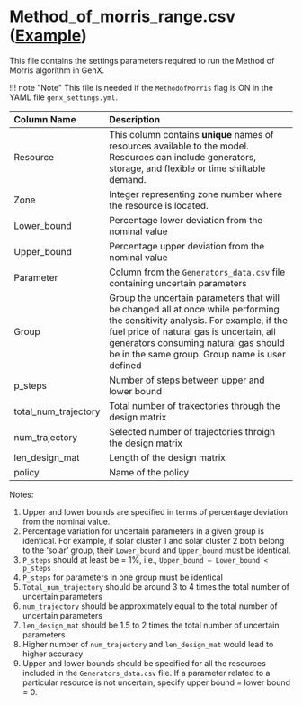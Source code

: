 # Method\_of\_morris\_range.csv ([Example](https://github.com/GenXProject/GenX/blob/main/Example_Systems/MethodofMorrisExample/OneZone/Method_of_morris_range.csv))

This file contains the settings parameters required to run the Method of Morris algorithm in GenX. 

!!! note "Note"
    This file is needed if the `MethodofMorris` flag is ON in the YAML file `genx_settings.yml`.

|**Column Name** | **Description**|
| :------------ | :-----------|
|Resource | This column contains **unique** names of resources available to the model. Resources can include generators, storage, and flexible or time shiftable demand.|
|Zone | Integer representing zone number where the resource is located. |
|Lower\_bound | Percentage lower deviation from the nominal value|
|Upper\_bound| Percentage upper deviation from the nominal value|
|Parameter| Column from the `Generators_data.csv` file containing uncertain parameters|
|Group| Group the uncertain parameters that will be changed all at once while performing the sensitivity analysis. For example, if the fuel price of natural gas is uncertain, all generators consuming natural gas should be in the same group. Group name is user defined|
|p_steps| Number of steps between upper and lower bound|
|total\_num\_trajectory| Total number of trakectories through the design matrix|
|num\_trajectory| Selected number of trajectories throigh the design matrix|
|len\_design\_mat| Length of the design matrix|
|policy| Name of the policy|

Notes:
1. Upper and lower bounds are specified in terms of percentage deviation from the nominal value.
2. Percentage variation for uncertain parameters in a given group is identical. For example, if solar cluster 1 and solar cluster 2 both belong to the ‘solar’ group, their `Lower_bound` and `Upper_bound` must be identical.
3. `P_steps` should at least be = 1%, i.e., `Upper_bound – Lower_bound < p_steps`
4. `P_steps` for parameters in one group must be identical
5. `Total_num_trajectory` should be around 3 to 4 times the total number of uncertain parameters
6. `num_trajectory` should be approximately equal to the total number of uncertain parameters
7. `len_design_mat` should be 1.5 to 2 times the total number of uncertain parameters
8. Higher number of `num_trajectory` and `len_design_mat` would lead to higher accuracy
9. Upper and lower bounds should be specified for all the resources included in the `Generators_data.csv` file. If a parameter related to a particular resource is not uncertain, specify upper bound = lower bound = 0.